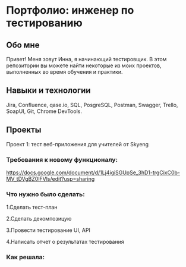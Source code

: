 # Портфолио: инженер по тестированию
## Обо мне
Привет! Меня зовут Инна, я начинающий тестировщик.
В этом репозитории вы можете найти некоторые из моих проектов, выполненных во время обучения и практики.
## Навыки и технологии
Jira, Confluence, qase.io, SQL, PosgreSQL, Postman, Swagger, Trello,
SoapUI, Git, Chrome DevTools.
## Проекты
Проект 1: тест веб-приложения для учителей от Skyeng
### Требования к новому функционалу:
https://docs.google.com/document/d/1Lj4igiSGUpSe_3hD1-trgCixC0b-MV_tDVgBZ0lFVls/edit?usp=sharing
### Что нужно было сделать:
1.Cделать тест-план

2.Сделать декомпозицую

3.Провести тестирование UI, API

4.Написать отчет о результатах тестирования
### Как решала:
